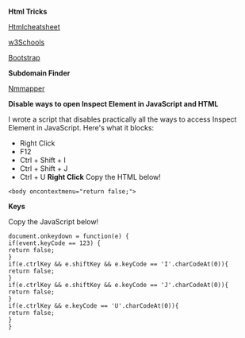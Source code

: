 **Html Tricks**

[Htmlcheatsheet](https://www.codewithharry.com/blogpost/html-cheatsheet)

[w3Schools](https://www.w3schools.com/)

[Bootstrap](https://getbootstrap.com/)

**Subdomain Finder**

[Nmmapper](https://www.nmmapper.com/sys/tools/subdomainfinder/)

**Disable ways to open Inspect Element in JavaScript and HTML**

I wrote a script that disables practically all the ways to access Inspect Element in JavaScript. Here's what it blocks:

- Right Click
- F12
- Ctrl + Shift + I
- Ctrl + Shift + J
- Ctrl + U
**Right Click**
Copy the HTML below!
```
<body oncontextmenu="return false;">
```

**Keys**

Copy the JavaScript below!
```
document.onkeydown = function(e) {
if(event.keyCode == 123) {
return false;
}
if(e.ctrlKey && e.shiftKey && e.keyCode == 'I'.charCodeAt(0)){
return false;
}
if(e.ctrlKey && e.shiftKey && e.keyCode == 'J'.charCodeAt(0)){
return false;
}
if(e.ctrlKey && e.keyCode == 'U'.charCodeAt(0)){
return false;
}
}
```



